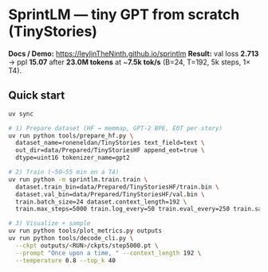 # SprintLM — tiny GPT from scratch (TinyStories)

**Docs / Demo:** https://leylinTheNinth.github.io/sprintlm
**Result:** val loss **2.713** → ppl **15.07** after **23.0M tokens** at ~**7.5k tok/s** (B=24, T=192, 5k steps, 1× T4).

## Quick start
```bash
uv sync

# 1) Prepare dataset (HF → memmap, GPT-2 BPE, EOT per story)
uv run python tools/prepare_hf.py \
  dataset_name=roneneldan/TinyStories text_field=text \
  out_dir=data/Prepared/TinyStoriesHF append_eot=true \
  dtype=uint16 tokenizer_name=gpt2

# 2) Train (~50–55 min on a T4)
uv run python -m sprintlm.train.train \
  dataset.train_bin=data/Prepared/TinyStoriesHF/train.bin \
  dataset.val_bin=data/Prepared/TinyStoriesHF/val.bin \
  train.batch_size=24 dataset.context_length=192 \
  train.max_steps=5000 train.log_every=50 train.eval_every=250 train.save_every=250

# 3) Visualize + sample
uv run python tools/plot_metrics.py outputs
uv run python tools/decode_cli.py \
  --ckpt outputs/<RUN>/ckpts/step5000.pt \
  --prompt "Once upon a time, " --context_length 192 \
  --temperature 0.8 --top_k 40